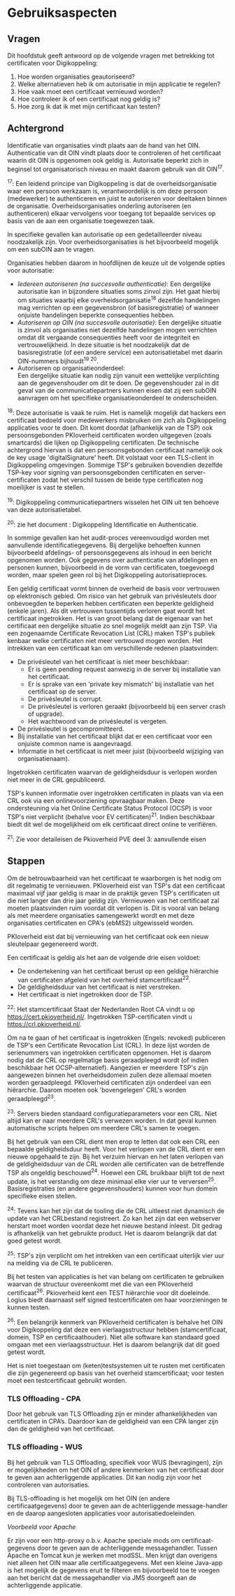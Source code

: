 # Gebruiksaspecten

## Vragen

Dit hoofdstuk geeft antwoord op de volgende vragen met betrekking tot certificaten voor Digikoppeling:

1. Hoe worden organisaties geautoriseerd?
1. Welke alternatieven heb ik om autorisatie in mijn applicatie te regelen?
1. Hoe vaak moet een certificaat vernieuwd worden?
1. Hoe controleer ik of een certificaat nog geldig is?
1. Hoe zorg ik dat ik met mijn certificaat kan testen?

## Achtergrond

Identificatie van organisaties vindt plaats aan de hand van het OIN. Authenticatie van dit OIN vindt plaats door te controleren of het certificaat waarin dit OIN is opgenomen ook geldig is. Autorisatie beperkt zich in beginsel tot organisatorisch niveau en maakt daarom gebruik van dit OIN<sup>17</sup>.

<sup>17</sup>: Een leidend principe van Digikoppeling is dat de overheidsorganisatie waar een persoon werkzaam is, verantwoordelijk is om deze persoon (medewerker) te authenticeren en juist te autoriseren voor deeltaken binnen de organisatie. Overheidsorganisaties onderling autoriseren (en authenticeren) elkaar vervolgens voor toegang tot bepaalde services op basis van de aan een organisatie toegewezen taak.

In specifieke gevallen kan autorisatie op een gedetailleerder niveau noodzakelijk zijn. Voor overheidsorganisaties is het bijvoorbeeld mogelijk om een subOIN aan te vragen.

Organisaties hebben daarom in hoofdlijnen de keuze uit de volgende opties voor autorisatie:

- *Iedereen autoriseren (na succesvolle authenticatie)*: Een dergelijke autorisatie kan in bijzondere situaties soms zinvol zijn. Het gaat hierbij om situaties waarbij elke overheidsorganisatie<sup>18</sup> dezelfde handelingen mag verrichten op een gegevensbron (of basisregistratie) of wanneer onjuiste handelingen beperkte consequenties hebben.
- *Autoriseren op OIN (na succesvolle autorisatie)*: Een dergelijke situatie is zinvol als organisaties niet dezelfde handelingen mogen verrichten omdat dit vergaande consequenties heeft voor de integriteit en vertrouwelijkheid. In deze situatie is het noodzakelijk dat de basisregistratie (of een andere service) een autorisatietabel met daarin OIN-nummers bijhoudt<sup>19</sup><sup> </sup><sup>20</sup>.
- Autoriseren op organisatieonderdeel:  
   Een dergelijke situatie kan nodig zijn vanuit een wettelijke verplichting aan de gegevenshouder om dit te doen. De gegevenshouder zal in dit geval van de communicatiepartners kunnen eisen dat zij een subOIN aanvragen om het specifieke organisatieonderdeel te onderscheiden.

<sup>18</sup>: Deze autorisatie is vaak te ruim. Het is namelijk mogelijk dat hackers een certificaat bedoeld voor medewerkers misbruiken om zich als Digikoppeling applicaties voor te doen. Dit komt doordat (afhankelijk van de TSP) ook persoonsgebonden PKIoverheid certificaten worden uitgegeven (zoals smartcards) die lijken op Digikoppeling certificaten. De technische achtergrond hiervan is dat een persoonsgebonden certificaat namelijk ook de key usage 'digitalSignature' heeft. Dit volstaat voor een TLS-client in Digikoppeling omgevingen. Sommige TSP's gebruiken bovendien dezelfde TSP-key voor signing van persoonsgebonden certificaten en server-certificaten zodat het verschil tussen de beide type certificaten nog moeilijker is vast te stellen.

<sup>19</sup>: Digikoppeling communicatiepartners wisselen het OIN uit ten behoeve van deze autorisatietabel.

<sup>20</sup>: zie het document : Digikoppeling Identificatie en Authenticatie.

In sommige gevallen kan het audit-proces vereenvoudigd worden met aanvullende identificatiegegevens. Bij dergelijke behoeften kunnen bijvoorbeeld afdelings- of persoonsgegevens als inhoud in een bericht opgenomen worden. Ook gegevens over authenticatie van afdelingen en personen kunnen, bijvoorbeeld in de vorm van certificaten, toegevoegd worden, maar spelen geen rol bij het Digikoppeling autorisatieproces.

Een geldig certificaat vormt binnen de overheid de basis voor vertrouwen op elektronisch gebied. Om risico van het gebruik van privésleutels door onbevoegden te beperken hebben certificaten een beperkte geldigheid (enkele jaren). Als dit vertrouwen tussentijds verloren gaat wordt het certificaat ingetrokken. Het is van groot belang dat de eigenaar van het certificaat een dergelijke situatie zo snel mogelijk meldt aan zijn TSP. Via een zogenaamde Certificate Revocation List (CRL) maken TSP's publiek kenbaar welke certificaten niet meer vertrouwd mogen worden. Het intrekken van een certificaat kan om verschillende redenen plaatsvinden:

- De privésleutel van het certificaat is niet meer beschikbaar:
  - Er is geen pending request aanwezig in de server bij installatie van het certificaat.
  - Er is sprake van een 'private key mismatch' bij installatie van het certificaat op de server.
  - De privésleutel is corrupt.
  - De privésleutel is verloren geraakt (bijvoorbeeld bij een server crash of upgrade).
  - Het wachtwoord van de privésleutel is vergeten.
- De privésleutel is gecompromitteerd.
- Bij installatie van het certificaat blijkt dat er een certificaat voor een onjuiste common name is aangevraagd.
- Informatie in het certificaat is niet meer juist (bijvoorbeeld wijziging van organisatienaam).

Ingetrokken certificaten waarvan de geldigheidsduur is verlopen worden niet meer in de CRL gepubliceerd.

TSP's kunnen informatie over ingetrokken certificaten in plaats van via een CRL ook via een onlinevoorziening opvraagbaar maken. Deze ondersteuning via het Online Certificate Status Protocol (OCSP) is voor TSP's niet verplicht (behalve voor EV certificaten)<sup>21</sup>. Indien beschikbaar biedt dit wel de mogelijkheid om elk certificaat direct online te verifiëren.

<sup>21</sup>: Zie voor detaileisen de Pkioverheid PVE deel 3: aanvullende eisen

## Stappen

Om de betrouwbaarheid van het certificaat te waarborgen is het nodig om dit regelmatig te vernieuwen. PKIoverheid eist van TSP's dat een certificaat maximaal vijf jaar geldig is maar in de praktijk geven TSP's certificaten uit die niet langer dan drie jaar geldig zijn. Vernieuwen van het certificaat zal moeten plaatsvinden ruim voordat dit verlopen is. Dit is vooral van belang als met meerdere organisaties samengewerkt wordt en met deze organisaties certificaten en CPA's (ebMS2) uitgewisseld worden.

PKIoverheid eist dat bij vernieuwing van het certificaat ook een nieuw sleutelpaar gegenereerd wordt.

Een certificaat is geldig als het aan de volgende drie eisen voldoet:

- De ondertekening van het certificaat berust op een geldige hiërarchie van certificaten afgeleid van het overheid stamcertificaat<sup>22</sup>.
- De geldigheidsduur van het certificaat is niet verstreken.
- Het certificaat is niet ingetrokken door de TSP.

<sup>22</sup>: Het stamcertificaat Staat der Nederlanden Root CA vindt u op https://cert.pkioverheid.nl/. Ingetrokken TSP-certificaten vindt u https://crl.pkioverheid.nl/.

Om na te gaan of het certificaat is ingetrokken (Engels: revoked) publiceren de TSP's een Certificate Revocation List (CRL). In deze lijst worden de serienummers van ingetrokken certificaten opgenomen. Het is daarom nodig dat de CRL op regelmatige basis geraadpleegd wordt (of indien beschikbaar het OCSP-alternatief). Aangezien er meerdere TSP's zijn aangewezen binnen het overheidsdomein zullen deze allemaal moeten worden geraadpleegd. PKIoverheid certificaten zijn onderdeel van een hiërarchie. Daarom moeten ook 'bovengelegen' CRL's worden geraadpleegd<sup>23</sup>.

<sup>23</sup>: Servers bieden standaard configuratieparameters voor een CRL. Niet altijd kan er naar meerdere CRL's verwezen worden. In dat geval kunnen automatische scripts helpen om meerdere CRL's samen te voegen.

Bij het gebruik van een CRL dient men erop te letten dat ook een CRL een bepaalde geldigheidsduur heeft. Voor het verlopen van de CRL dient er een nieuwe opgehaald te zijn. Bij het verzuim hiervan en het laten verlopen van de geldigheidsduur van de CRL worden alle certificaten van de betreffende TSP als ongeldig beschouwd<sup>24</sup>. Hoewel een CRL bruikbaar blijft tot de next update, is het verstandig om deze minimaal elke vier uur te verversen<sup>25</sup>. Basisregistraties (en andere gegevenshouders) kunnen voor hun domein specifieke eisen stellen.

<sup>24</sup>: Tevens kan het zijn dat de tooling die de CRL uitleest niet dynamisch de update van het CRLbestand registreert. Zo kan het zijn dat een webserver herstart moet worden voordat deze het nieuwe bestand inleest. Dit gedrag is afhankelijk van het gebruikte product. Het is daarom belangrijk dat dat goed getest wordt.

<sup>25</sup>: TSP's zijn verplicht om het intrekken van een certificaat uiterlijk vier uur na melding via de CRL te publiceren.

Bij het testen van applicaties is het van belang om certificaten te gebruiken waarvan de structuur overeenkomt met die van een PKIoverheid certificaat<sup>26</sup>. Pkioverheid kent een TEST hiërarchie voor dit doeleinde. Logius biedt daarnaast self signed testcertificaten om haar voorzieningen te kunnen testen.

<sup>26</sup>: Een belangrijk kenmerk van PKIoverheid certificaten is behalve het OIN voor Digikoppeling dat deze een vierlaagsstructuur hebben (stamcertificaat, domein, TSP en certificaathouder). Niet alle software kan standaard goed omgaan met een vierlaagsstructuur. Het is daarom belangrijk dat dit goed getest wordt.

Het is niet toegestaan om (keten)testsystemen uit te rusten met certificaten die zijn gegenereerd op basis van het overheid stamcertificaat; voor testen moet een testcertificaat gebruikt worden.

### TLS Offloading - CPA

Door het gebruik van TLS Offloading zijn er minder afhankelijkheden van certificaten in CPA’s. Daardoor kan de geldigheid van een CPA langer zijn dan de geldigheid van het certificaat.

### TLS offloading - WUS

Bij het gebruik van TLS Offloading, specifiek voor WUS (bevragingen), zijn er mogelijkheden om het OIN of andere kenmerken van het certificaat door te geven aan achterliggende applicaties. Dit kan nodig zijn voor het controleren van autorisaties.

Bij TLS-offloading is het mogelijk om het OIN (en andere certificaatgegevens) door te geven aan de achterliggende message-handler en de daarop aangesloten applicaties voor autorisatiedoeleinden.

*Voorbeeld voor Apache*

Er zijn voor een http-proxy o.b.v. Apache speciale mods om certificaat-gegevens door te geven aan de achterliggende messagehandler. Tussen Apache en Tomcat kun je werken met modSSL. Men krijgt dan overigens niet alleen het OIN maar alle certificaatgegevens. Met een kleine Java-app is het mogelijk de gegevens eruit te filteren en bijvoorbeeld toe te voegen aan het bericht dat de messagehandler via JMS doorgeeft aan de achterliggende applicatie.

